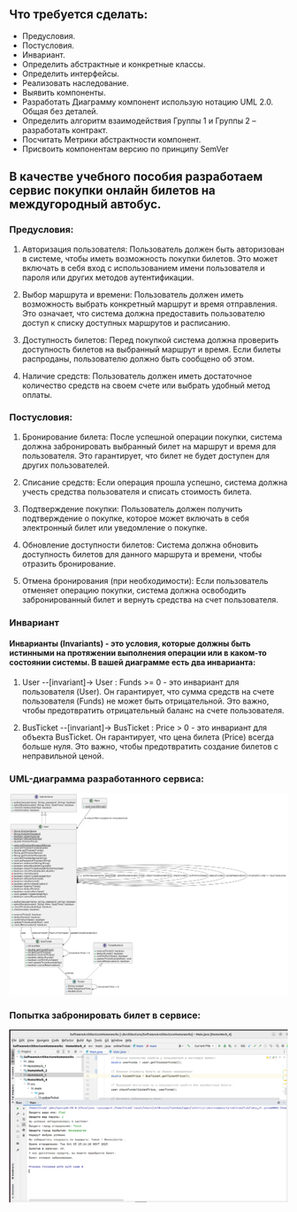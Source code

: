 ## Что требуется сделать:
* Предусловия.
* Постусловия.
* Инвариант.
* Определить абстрактные и конкретные классы.
* Определить интерфейсы.
* Реализовать наследование.
* Выявить компоненты.
* Разработать Диаграмму компонент использую нотацию UML 2.0. Общая без деталей.
* Определить алгоритм взаимодействия Группы 1 и Группы 2 – разработать контракт.
* Посчитать Метрики абстрактности компонент.
* Присвоить компонентам версию по принципу SemVer

## В качестве учебного пособия разработаем сервис покупки онлайн билетов на междугородный автобус.

### Предусловия:

1. Авторизация пользователя: Пользователь должен быть авторизован в системе, чтобы иметь возможность покупки билетов. Это может включать в себя вход с использованием имени пользователя и пароля или других методов аутентификации.

2. Выбор маршрута и времени: Пользователь должен иметь возможность выбрать конкретный маршрут и время отправления. Это означает, что система должна предоставить пользователю доступ к списку доступных маршрутов и расписанию.

3. Доступность билетов: Перед покупкой система должна проверить доступность билетов на выбранный маршрут и время. Если билеты распроданы, пользователю должно быть сообщено об этом.

4. Наличие средств: Пользователь должен иметь достаточное количество средств на своем счете или выбрать удобный метод оплаты.


### Постусловия:

1. Бронирование билета: После успешной операции покупки, система должна забронировать выбранный билет на маршрут и время для пользователя. Это гарантирует, что билет не будет доступен для других пользователей.

2. Списание средств: Если операция прошла успешно, система должна учесть средства пользователя и списать стоимость билета.

3. Подтверждение покупки: Пользователь должен получить подтверждение о покупке, которое может включать в себя электронный билет или уведомление о покупке.

4. Обновление доступности билетов: Система должна обновить доступность билетов для данного маршрута и времени, чтобы отразить бронирование.

5. Отмена бронирования (при необходимости): Если пользователь отменяет операцию покупки, система должна освободить забронированный билет и вернуть средства на счет пользователя.

### Инвариант

#### Инварианты (Invariants) - это условия, которые должны быть истинными на протяжении выполнения операции или в каком-то состоянии системы. В вашей диаграмме есть два инварианта:

1. User --[invariant]-> User : Funds >= 0 - это инвариант для пользователя (User). Он гарантирует, что сумма средств на счете пользователя (Funds) не может быть отрицательной. Это важно, чтобы предотвратить отрицательный баланс на счете пользователя.

2. BusTicket --[invariant]-> BusTicket : Price > 0 - это инвариант для объекта BusTicket. Он гарантирует, что цена билета (Price) всегда больше нуля. Это важно, чтобы предотвратить создание билетов с неправильной ценой.


### UML-диаграмма разработанного сервиса:

![uml_diagramma](/HomeWork_4/src/main/java/onlineTicket/Sourse/onlineTicket.png)


### Попытка забронировать билет в сервисе:
![ticketBooking](/HomeWork_4/src/main/java/onlineTicket/Sourse/TicketBooking.png)
